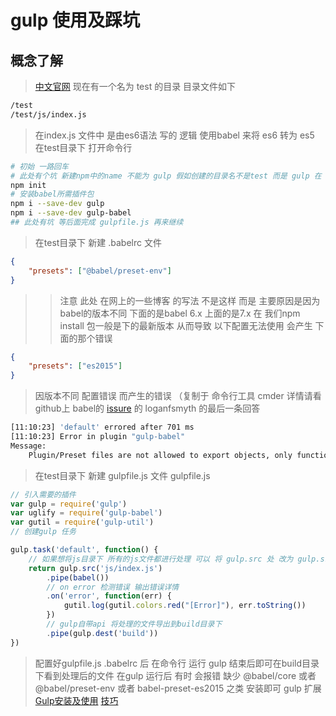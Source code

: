 # gulp 使用及踩坑

## 概念了解

> [中文官网](https://www.gulpjs.com.cn/)
> 现在有一个名为 test 的目录 目录文件如下

```  bash
/test
/test/js/index.js
```

> 在index.js 文件中 是由es6语法 写的 逻辑 使用babel 来将 es6 转为 es5
> 在test目录下 打开命令行

```bash
# 初始 一路回车 
# 此处有个坑 新建npm中的name 不能为 gulp 假如创建的目录名不是test 而是 gulp 在 npm init 会默认选择你的文件夹名 作为name
npm init
# 安装babel所需插件包
npm i --save-dev gulp
npm i --save-dev gulp-babel
## 此处有坑 等后面完成 gulpfile.js 再来继续
```

> 在test目录下 新建 .babelrc 文件

``` json
{
    "presets": ["@babel/preset-env"]
}
```

>> 注意 此处 在网上的一些博客 的写法 不是这样 而是 主要原因是因为 babel的版本不同 下面的是babel 6.x 上面的是7.x 在 我们npm install 包一般是下的最新版本 从而导致 以下配置无法使用 会产生 下面的那个错误

```json
{
    "presets": ["es2015"]
}
```

> 因版本不同 配置错误 而产生的错误 （复制于 命令行工具 cmder
> 详情请看 github上 babel的 [issure](https://github.com/babel/gulp-babel/issues/165) 的 loganfsmyth 的最后一条回答

``` bash
[11:10:23] 'default' errored after 701 ms
[11:10:23] Error in plugin "gulp-babel"
Message:
    Plugin/Preset files are not allowed to export objects, only functions. In F:\gulp\test\node_modules\babel-preset-es2015\lib\index.js
```

> 在test目录下 新建 gulpfile.js 文件
> gulpfile.js

```js
// 引入需要的插件
var gulp = require('gulp')
var uglify = require('gulp-babel')
var gutil = require('gulp-util')
// 创建gulp 任务

gulp.task('default', function() {
    // 如果想将js目录下 所有的js文件都进行处理 可以 将 gulp.src 处 改为 gulp.src('js/*.js')
    return gulp.src('js/index.js')
        .pipe(babel())
        // on error 检测错误 输出错误详情
        .on('error', function(err) {
            gutil.log(gutil.colors.red("[Error]"), err.toString())
        })
        // gulp自带api 将处理的文件导出到build目录下
        .pipe(gulp.dest('build'))
})
```

> 配置好gulpfile.js .babelrc 后 在命令行 运行 gulp 结束后即可在build目录下看到处理后的文件
> 在gulp 运行后 有时 会报错 缺少 @babel/core 或者 @babel/preset-env 或者 babel-preset-es2015 之类 安装即可
> gulp 扩展 [Gulp安装及使用](https://xiaogliu.github.io/2017/05/10/install-and-use-gulp/)
> [技巧](https://www.gulpjs.com.cn/docs/recipes/)